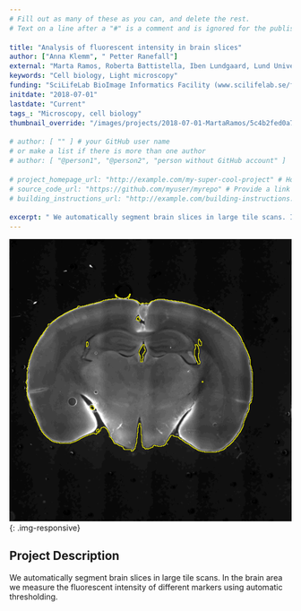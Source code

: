 ```yaml
---
# Fill out as many of these as you can, and delete the rest.
# Text on a line after a "#" is a comment and is ignored for the published page.

title: "Analysis of fluorescent intensity in brain slices"
author: ["Anna Klemm", " Petter Ranefall"]
external: "Marta Ramos, Roberta Battistella, Iben Lundgaard, Lund University"
keywords: "Cell biology, Light microscopy"
funding: "SciLifeLab BioImage Informatics Facility (www.scilifelab.se/facilities/bioimage-informatics)"
initdate: "2018-07-01"
lastdate: "Current"
tags_: "Microscopy, cell biology"
thumbnail_override: "/images/projects/2018-07-01-MartaRamos/5c4b2fed0a703.png"

# author: [ "" ] # your GitHub user name
# or make a list if there is more than one author
# author: [ "@person1", "@person2", "person without GitHub account" ]

# project_homepage_url: "http://example.com/my-super-cool-project" # Homepage for this project
# source_code_url: "https://github.com/myuser/myrepo" # Provide a link to your code
# building_instructions_url: "http://example.com/building-instructions.pdf" # how to build the model out of LEGO (*not* how to build the source code)

excerpt: " We automatically segment brain slices in large tile scans. In the brain area we measure the fluorescent intensity of different markers using automatic thresholding. ..."
---
```


![Analysis of fluorescent intensity in brain slices](/images/projects/2018-07-01-MartaRamos/5c4b2fed0a703.png){: .img-responsive}
## Project Description
 We automatically segment brain slices in large tile scans. In the brain area we measure the fluorescent intensity of different markers using automatic thresholding. 
